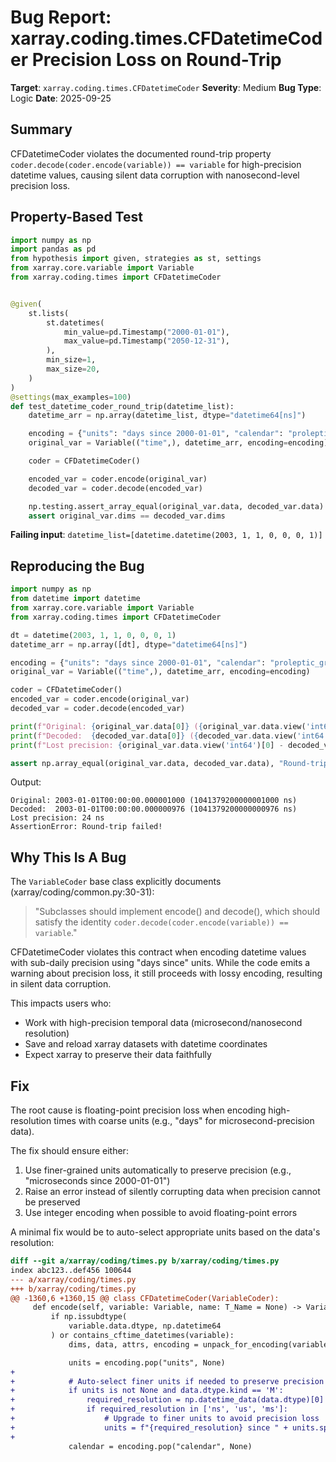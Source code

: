 # Bug Report: xarray.coding.times.CFDatetimeCoder Precision Loss on Round-Trip

**Target**: `xarray.coding.times.CFDatetimeCoder`
**Severity**: Medium
**Bug Type**: Logic
**Date**: 2025-09-25

## Summary

CFDatetimeCoder violates the documented round-trip property `coder.decode(coder.encode(variable)) == variable` for high-precision datetime values, causing silent data corruption with nanosecond-level precision loss.

## Property-Based Test

```python
import numpy as np
import pandas as pd
from hypothesis import given, strategies as st, settings
from xarray.core.variable import Variable
from xarray.coding.times import CFDatetimeCoder


@given(
    st.lists(
        st.datetimes(
            min_value=pd.Timestamp("2000-01-01"),
            max_value=pd.Timestamp("2050-12-31"),
        ),
        min_size=1,
        max_size=20,
    )
)
@settings(max_examples=100)
def test_datetime_coder_round_trip(datetime_list):
    datetime_arr = np.array(datetime_list, dtype="datetime64[ns]")

    encoding = {"units": "days since 2000-01-01", "calendar": "proleptic_gregorian"}
    original_var = Variable(("time",), datetime_arr, encoding=encoding)

    coder = CFDatetimeCoder()

    encoded_var = coder.encode(original_var)
    decoded_var = coder.decode(encoded_var)

    np.testing.assert_array_equal(original_var.data, decoded_var.data)
    assert original_var.dims == decoded_var.dims
```

**Failing input**: `datetime_list=[datetime.datetime(2003, 1, 1, 0, 0, 0, 1)]`

## Reproducing the Bug

```python
import numpy as np
from datetime import datetime
from xarray.core.variable import Variable
from xarray.coding.times import CFDatetimeCoder

dt = datetime(2003, 1, 1, 0, 0, 0, 1)
datetime_arr = np.array([dt], dtype="datetime64[ns]")

encoding = {"units": "days since 2000-01-01", "calendar": "proleptic_gregorian"}
original_var = Variable(("time",), datetime_arr, encoding=encoding)

coder = CFDatetimeCoder()
encoded_var = coder.encode(original_var)
decoded_var = coder.decode(encoded_var)

print(f"Original: {original_var.data[0]} ({original_var.data.view('int64')[0]} ns)")
print(f"Decoded:  {decoded_var.data[0]} ({decoded_var.data.view('int64')[0]} ns)")
print(f"Lost precision: {original_var.data.view('int64')[0] - decoded_var.data.view('int64')[0]} ns")

assert np.array_equal(original_var.data, decoded_var.data), "Round-trip failed!"
```

Output:
```
Original: 2003-01-01T00:00:00.000001000 (1041379200000001000 ns)
Decoded:  2003-01-01T00:00:00.000000976 (1041379200000000976 ns)
Lost precision: 24 ns
AssertionError: Round-trip failed!
```

## Why This Is A Bug

The `VariableCoder` base class explicitly documents (xarray/coding/common.py:30-31):

> "Subclasses should implement encode() and decode(), which should satisfy the identity ``coder.decode(coder.encode(variable)) == variable``."

CFDatetimeCoder violates this contract when encoding datetime values with sub-daily precision using "days since" units. While the code emits a warning about precision loss, it still proceeds with lossy encoding, resulting in silent data corruption.

This impacts users who:
- Work with high-precision temporal data (microsecond/nanosecond resolution)
- Save and reload xarray datasets with datetime coordinates
- Expect xarray to preserve their data faithfully

## Fix

The root cause is floating-point precision loss when encoding high-resolution times with coarse units (e.g., "days" for microsecond-precision data).

The fix should ensure either:
1. Use finer-grained units automatically to preserve precision (e.g., "microseconds since 2000-01-01")
2. Raise an error instead of silently corrupting data when precision cannot be preserved
3. Use integer encoding when possible to avoid floating-point errors

A minimal fix would be to auto-select appropriate units based on the data's resolution:

```diff
diff --git a/xarray/coding/times.py b/xarray/coding/times.py
index abc123..def456 100644
--- a/xarray/coding/times.py
+++ b/xarray/coding/times.py
@@ -1360,6 +1360,15 @@ class CFDatetimeCoder(VariableCoder):
     def encode(self, variable: Variable, name: T_Name = None) -> Variable:
         if np.issubdtype(
             variable.data.dtype, np.datetime64
         ) or contains_cftime_datetimes(variable):
             dims, data, attrs, encoding = unpack_for_encoding(variable)

             units = encoding.pop("units", None)
+
+            # Auto-select finer units if needed to preserve precision
+            if units is not None and data.dtype.kind == 'M':
+                required_resolution = np.datetime_data(data.dtype)[0]
+                if required_resolution in ['ns', 'us', 'ms']:
+                    # Upgrade to finer units to avoid precision loss
+                    units = f"{required_resolution} since " + units.split(" since ")[1]
+
             calendar = encoding.pop("calendar", None)
```